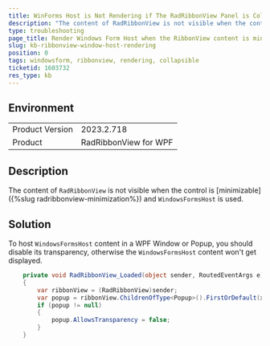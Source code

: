 ```yaml
---
title: WinForms Host is Not Rendering if The RadRibbonView Panel is Collapsible
description: "The content of RadRibbonView is not visible when the control is minimizable and WindowsFormsHost is used."
type: troubleshooting
page_title: Render Windows Form Host when the RibbonView content is minimized
slug: kb-ribbonview-window-host-rendering
position: 0
tags: windowsform, ribbonview, rendering, collapsible
ticketid: 1603732
res_type: kb
---
```


## Environment

<table>
    <tbody>
        <tr>
            <td>Product Version</td>
            <td>2023.2.718</td>
        </tr>
        <tr>
            <td>Product</td>
            <td>RadRibbonView for WPF</td>
        </tr>
    </tbody>
</table>

## Description

The content of `RadRibbonView` is not visible when the control is [minimizable]({%slug radribbonview-minimization%}) and `WindowsFormsHost` is used.

## Solution

To host `WindowsFormsHost` content in a WPF Window or Popup, you should disable its transparency, otherwise the `WindowsFormsHost` content won't get displayed.


```C#
	private void RadRibbonView_Loaded(object sender, RoutedEventArgs e)
	{
		var ribbonView = (RadRibbonView)sender;
		var popup = ribbonView.ChildrenOfType<Popup>().FirstOrDefault(x => x.Name == "TabContentPopup");
		if (popup != null)
		{
			popup.AllowsTransparency = false;
		}
	}
```
